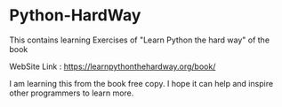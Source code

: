 # Python-HardWay
This contains learning Exercises of "Learn Python the hard way" of the book 

WebSite Link :
https://learnpythonthehardway.org/book/

I am learning this from the book free copy. I hope it can help and inspire other programmers to learn more. 
